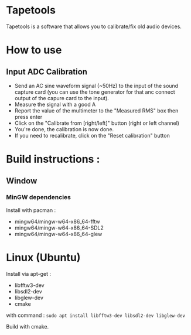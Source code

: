 # Tapetools

Tapetools is a software that allows you to calibrate/fix old audio devices.

# How to use

## Input ADC Calibration

* Send an AC sine waveform signal (~50Hz) to the input of the sound capture card (you can use the tone generator for that anc connect output of the capure card to the input).
* Measure the signal with a good A
* Report the value of the multimeter to the "Measured RMS" box then press enter
* Click on the "Calibrate from [right/left]" button (right or left channel)
* You're done, the calibration is now done.
* If you need to recalibrate, click on the "Reset calibration" button

# Build instructions :

## Window

### MinGW dependencies
 
Install with pacman :

* mingw64/mingw-w64-x86_64-fftw
* mingw64/mingw-w64-x86_64-SDL2
* mingw64/mingw-w64-x86_64-glew

# Linux (Ubuntu)

Install via apt-get :

* libfftw3-dev
* libsdl2-dev
* libglew-dev
* cmake

with command : ```sudo apt install libfftw3-dev libsdl2-dev libglew-dev```

Build with cmake.